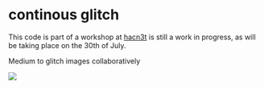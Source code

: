 # continous glitch
This code is part of a workshop at [hacn3t](https://hacklab01.org/hackn3t) is still a work in progress, as will be taking place on the 30th of July.

Medium to glitch images collaboratively

![](public/assets/display.png)

